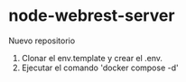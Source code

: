 # node-webrest-server
Nuevo repositorio

1. Clonar el env.template y crear el .env.
2. Ejecutar el comando 'docker compose -d'